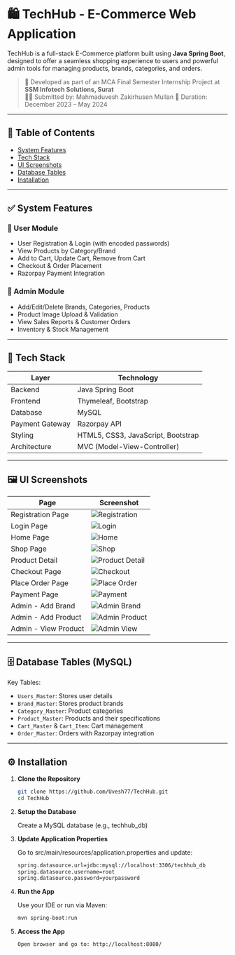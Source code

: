 # 🛍️ TechHub - E-Commerce Web Application

TechHub is a full-stack E-Commerce platform built using **Java Spring Boot**, designed to offer a seamless shopping experience to users and powerful admin tools for managing products, brands, categories, and orders.

> 📅 Developed as part of an MCA Final Semester Internship Project at **SSM Infotech Solutions, Surat**  
> 👨‍💻 Submitted by: Mahmaduvesh Zakirhusen Mullan 
> 📆 Duration: December 2023 – May 2024

---

## 📌 Table of Contents
- [System Features](#-️✅-system-features)
- [Tech Stack](#-️🔧-tech-stack)
- [UI Screenshots](#-️🖼️-ui-screenshots)
- [Database Tables](#-️🗄️-database-tables)
- [Installation](#-️⚙️-installation)

---

## ✅ System Features

### 👤 User Module
- User Registration & Login (with encoded passwords)
- View Products by Category/Brand
- Add to Cart, Update Cart, Remove from Cart
- Checkout & Order Placement
- Razorpay Payment Integration

### 🛒 Admin Module
- Add/Edit/Delete Brands, Categories, Products
- Product Image Upload & Validation
- View Sales Reports & Customer Orders
- Inventory & Stock Management

---

## 🔧 Tech Stack

| Layer            | Technology                         |
|------------------|-------------------------------------|
| Backend          | Java Spring Boot                    |
| Frontend         | Thymeleaf, Bootstrap                |
| Database         | MySQL                               |
| Payment Gateway  | Razorpay API                        |
| Styling          | HTML5, CSS3, JavaScript, Bootstrap  |
| Architecture     | MVC (Model-View-Controller)         |

---

## 🖼️ UI Screenshots

| Page                 | Screenshot                         |
|----------------------|------------------------------------|
| Registration Page    | ![Registration](screenshots/registration.png) |
| Login Page           | ![Login](screenshots/login.png)             |
| Home Page            | ![Home](screenshots/home.png)               |
| Shop Page            | ![Shop](screenshots/shop.png)               |
| Product Detail       | ![Product Detail](screenshots/product-detail.png) |
| Checkout Page        | ![Checkout](screenshots/checkout.png)       |
| Place Order Page        | ![Place Order](screenshots/place-order.png) |
| Payment Page        | ![Payment](screenshots/payment.png)          |
| Admin - Add Brand    | ![Admin Brand](screenshots/add-brand.png)   |
| Admin - Add Product  | ![Admin Product](screenshots/add-product.png) |
| Admin - View Product | ![Admin View](screenshots/view-product.png) |


---

## 🗄️ Database Tables (MySQL)

Key Tables:

- `Users_Master`: Stores user details
- `Brand_Master`: Stores product brands
- `Category_Master`: Product categories
- `Product_Master`: Products and their specifications
- `Cart_Master` & `Cart_Item`: Cart management
- `Order_Master`: Orders with Razorpay integration

<!-- Refer to the full [data dictionary](#) for detailed schema. -->

---

## ⚙️ Installation

1. **Clone the Repository**
   ```bash
   git clone https://github.com/Uvesh77/TechHub.git
   cd TechHub

2. **Setup the Database**

    Create a MySQL database (e.g., techhub_db)


3. **Update Application Properties**

    Go to src/main/resources/application.properties and update:

    ```bash
    spring.datasource.url=jdbc:mysql://localhost:3306/techhub_db
    spring.datasource.username=root
    spring.datasource.password=yourpassword

4. **Run the App**

    Use your IDE or run via Maven:
    ```bash
    mvn spring-boot:run

5. **Access the App**
    ```bash
    Open browser and go to: http://localhost:8080/
